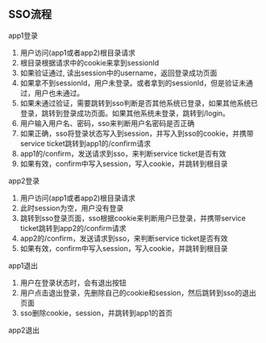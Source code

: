 ## SSO流程

app1登录

1. 用户访问(app1或者app2)根目录请求
2. 根目录根据请求中的cookie来拿到sessionId 
3. 如果验证通过, 读出session中的username，返回登录成功页面
4. 如果拿不到sessionId，用户未登录。或者拿到的sessionId，但是验证未通过，用户也未通过。
5. 如果未通过验证，需要跳转到sso判断是否其他系统已登录，如果其他系统已登录，跳转到登录成功页面。如果其他系统未登录，跳转到/login。
6. 用户输入用户名、密码，sso来判断用户名密码是否正确
7. 如果正确，sso将登录状态写入到session，并写入到sso的cookie，并携带service ticket跳转到app1的/confirm请求
8. app1的/confirm，发送请求到sso，来判断service ticket是否有效
9. 如果有效，confirm中写入session，写入cookie，并跳转到根目录

app2登录

1. 用户访问(app1或者app2)根目录请求
2. 此时session为空，用户没有登录
3. 跳转到sso登录页面，sso根据cookie来判断用户已登录，并携带service ticket跳转到app2的/confirm请求
4. app2的/confirm，发送请求到sso，来判断service ticket是否有效
5. 如果有效，confirm中写入session，写入cookie，并跳转到根目录

app1退出

1. 用户在登录状态时，会有退出按钮
2. 用户点击退出登录，先删除自己的cookie和session，然后跳转到sso的退出页面
3. sso删除cookie，session，并跳转到app1的首页

app2退出